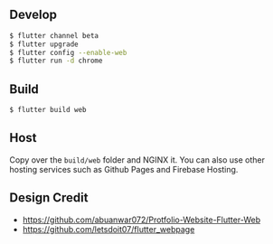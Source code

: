 ## Develop
```bash
$ flutter channel beta
$ flutter upgrade
$ flutter config --enable-web 
$ flutter run -d chrome
```

## Build
```bash
$ flutter build web
```

## Host
Copy over the `build/web` folder and NGINX it. You can also use other hosting services such as Github Pages and Firebase Hosting.

## Design Credit
- https://github.com/abuanwar072/Protfolio-Website-Flutter-Web
- https://github.com/letsdoit07/flutter_webpage
